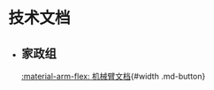 # 技术文档

<div class="grid cards" markdown>

-   ## 家政组

    [:material-arm-flex: 机械臂文档](https://npu-home.github.io/arm/){#width .md-button}

</div>

